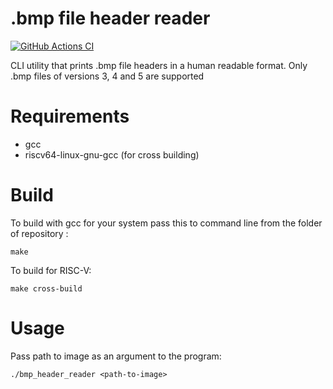 # .bmp file header reader
[![GitHub Actions CI](https://github.com/kamendov-maxim/Summer_school_entry_task/actions/workflows/ci.yml/badge.svg)](https://github.com/kamendov-maxim/Summer_school_entry_task/actions/workflows/ci.yml)

CLI utility that prints .bmp file headers in a human readable format.
Only .bmp files of versions 3, 4 and 5 are supported
# Requirements
- gcc
- riscv64-linux-gnu-gcc (for cross building)

# Build

To build with gcc for your system pass this to command line from the folder of repository :
```
make
```

To build for RISC-V:
```
make cross-build
```

# Usage

Pass path to image as an argument to the program:
```
./bmp_header_reader <path-to-image>
```

